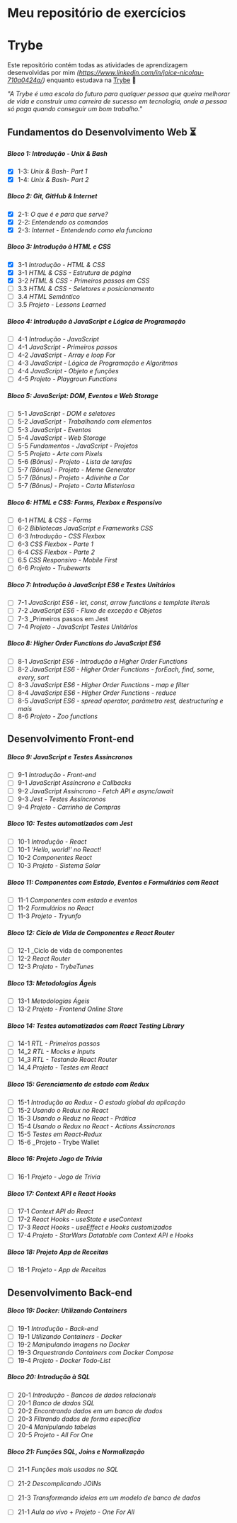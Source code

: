 # Meu repositório de exercícios

# Trybe

Este repositório contém todas as atividades de aprendizagem desenvolvidas por mim _(https://www.linkedin.com/in/joice-nicolau-710a0424a/)_ enquanto estudava na [Trybe](https://www.betrybe.com/) :rocket:

_"A Trybe é uma escola do futuro para qualquer pessoa que queira melhorar de vida e construir uma carreira de sucesso em tecnologia, onde a pessoa só paga quando conseguir um bom trabalho."_

## Fundamentos do Desenvolvimento Web :hourglass_flowing_sand:

##### Bloco 1: Introdução - Unix & Bash 

- [X] 1-3: _Unix & Bash- Part 1_
- [X] 1-4: _Unix & Bash- Part 2_

##### Bloco 2: Git, GitHub & Internet

- [X] 2-1: _O que é e para que serve?_
- [X] 2-2: _Entendendo os comandos_
- [X] 2-3: _Internet - Entendendo como ela funciona_

##### Bloco 3: Introdução à HTML e CSS

- [X] 3-1 _Introdução - HTML & CSS_
- [X] 3-1 _HTML & CSS - Estrutura de página_
- [X] 3-2 _HTML & CSS - Primeiros passos em CSS_
- [ ] 3.3 _HTML & CSS - Seletores e posicionamento_
- [ ] 3.4 _HTML Semântico_
- [ ] 3.5 _Projeto - Lessons Learned_ 

##### Bloco 4: Introdução à JavaScript e Lógica de Programação

- [ ] 4-1 _Introdução - JavaScript_
- [ ] 4-1 _JavaScript - Primeiros passos_
- [ ] 4-2 _JavaScript - Array e loop For_
- [ ] 4-3 _JavaScript - Lógica de Programação e Algoritmos_
- [ ] 4-4 _JavaScript - Objeto e funções_
- [ ] 4-5 _Projeto - Playgroun Functions_

##### Bloco 5: JavaScript: DOM, Eventos e Web Storage

- [ ] 5-1 _JavaScript - DOM e seletores_
- [ ] 5-2 _JavaScript - Trabalhando com elementos_
- [ ] 5-3 _JavaScript - Eventos_
- [ ] 5-4 _JavaScript - Web Storage_
- [ ] 5-5 _Fundamentos - JavaScript - Projetos_ 
- [ ] 5-5 _Projeto - Arte com Pixels_
- [ ] 5-6 _(Bônus) - Projeto - Lista de tarefas_
- [ ] 5-7 _(Bônus) - Projeto - Meme Generator_
- [ ] 5-7 _(Bônus) - Projeto - Adivinhe a Cor_ 
- [ ] 5-7 _(Bônus) - Projeto - Carta Misteriosa_

##### Bloco 6: HTML e CSS: Forms, Flexbox e Responsivo
 
- [ ] 6-1 _HTML & CSS - Forms_
- [ ] 6-2 _Bibliotecas JavaScript e Frameworks CSS_
- [ ] 6-3 _Introdução - CSS Flexbox_
- [ ] 6-3 _CSS Flexbox - Parte 1_
- [ ] 6-4 _CSS Flexbox - Parte 2_
- [ ] 6.5 _CSS Responsivo - Mobile First_
- [ ] 6-6 _Projeto - Trubewarts_

##### Bloco 7: Introdução à JavaScript ES6 e Testes Unitários

- [ ] 7-1 _JavaScript ES6 - let, const, arrow functions e template literals_
- [ ] 7-2 _JavaScript ES6 - Fluxo de exceção e Objetos_
- [ ] 7-3 _Primeiros passos em Jest
- [ ] 7-4 _Projeto - JavaScript Testes Unitários_
 
##### Bloco 8: Higher Order Functions do JavaScript ES6

- [ ] 8-1 _JavaScript ES6 - Introdução a Higher Order Functions_
- [ ] 8-2 _JavaScript ES6 - Higher Order Functions - forEach, find, some, every, sort_ 
- [ ] 8-3 _JavaScript ES6 - Higher Order Functions - map e filter_
- [ ] 8-4 _JavaScript ES6 - Higher Order Functions - reduce_ 
- [ ] 8-5 _JavaScript ES6 - spread operator, parâmetro rest, destructuring e mais_
- [ ] 8-6 _Projeto - Zoo functions_
 
## Desenvolvimento Front-end 

##### Bloco 9: JavaScript  e Testes Assíncronos

- [ ] 9-1 _Introdução - Front-end_
- [ ] 9-1 _JavaScript Assíncrono e Callbacks_
- [ ] 9-2 _JavaScript Assíncrono - Fetch API e async/await_
- [ ] 9-3 _Jest - Testes Assíncronos_
- [ ] 9-4 _Projeto - Carrinho de Compras_

##### Bloco 10: Testes automatizados com Jest
- [ ] 10-1 _Introdução - React_
- [ ] 10-1 _'Hello, world!' no React!_
- [ ] 10-2 _Componentes React_
- [ ] 10-3 _Projeto - Sistema Solar_  
 
##### Bloco 11: Componentes com Estado, Eventos e Formulários com React
- [ ] 11-1 _Componentes com estado e eventos_
- [ ] 11-2 _Formulários no React_
- [ ] 11-3 _Projeto - Tryunfo_

##### Bloco 12: Ciclo de Vida de Componentes e React Router
- [ ] 12-1 _Ciclo de vida de componentes 
- [ ] 12-2 _React Router_ 
- [ ] 12-3 _Projeto - TrybeTunes_
 
##### Bloco 13: Metodologias Ágeis 
- [ ] 13-1 _Metodologias Ágeis_ 
- [ ] 13-2 _Projeto - Frontend Online Store_ 

##### Bloco 14: Testes automatizados com React Testing Library
- [ ] 14-1 _RTL - Primeiros passos_ 
- [ ] 14_2 _RTL - Mocks e Inputs_ 
- [ ] 14_3 _RTL - Testando React Router_
- [ ] 14_4 _Projeto - Testes em React_
 
##### Bloco 15: Gerenciamento de estado com Redux
- [ ] 15-1 _Introdução ao Redux - O estado global da aplicação_ 
- [ ] 15-2 _Usando o Redux no React_
- [ ] 15-3 _Usando o Reduz no React - Prática_
- [ ] 15-4 _Usando o Redux no React - Actions Assíncronas_
- [ ] 15-5 _Testes em React-Redux_
- [ ] 15-6 _Projeto - Trybe Wallet
 
##### Bloco 16: Projeto Jogo de Trivia
- [ ] 16-1 _Projeto - Jogo de Trivia_
 
##### Bloco 17: Context API e React Hooks
- [ ] 17-1 _Context API do React_ 
- [ ] 17-2 _React Hooks - useState e useContext_
- [ ] 17-3 _React Hooks - useEffect e Hooks customizados_
- [ ] 17-4 _Projeto - StarWars Datatable com Context API e Hooks_
 
##### Bloco 18: Projeto App de Receitas
- [ ] 18-1 _Projeto - App de Receitas_

## Desenvolvimento Back-end

##### Bloco 19: Docker: Utilizando Containers
- [ ] 19-1 _Introdução - Back-end_
- [ ] 19-1 _Utilizando Containers - Docker_
- [ ] 19-2 _Manipulando Imagens no Docker_
- [ ] 19-3 _Orquestrando Containers com Docker Compose_
- [ ] 19-4 _Projeto - Docker Todo-List_

##### Bloco 20: Introdução à SQL
- [ ] 20-1 _Introdução - Bancos de dados relacionais_
- [ ] 20-1 _Banco de dados SQL_
- [ ] 20-2 _Encontrando dados em um banco de dados_
- [ ] 20-3 _Filtrando dados de forma específica_
- [ ] 20-4 _Manipulando tabelas_
- [ ] 20-5 _Projeto - All For One_
 
##### Bloco 21: Funções SQL, Joins e Normalização
- [ ] 21-1 _Funções mais usadas no SQL_
- [ ] 21-2 _Descomplicando JOINs_ 
- [ ] 21-3 _Transformando ideias em um modelo de banco de dados_
- [ ] 21-1 _Aula ao vivo + Projeto - One For All_
 

